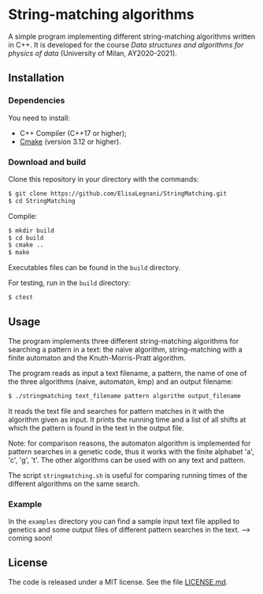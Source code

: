 # String-matching algorithms

A simple program implementing different string-matching algorithms written in C++. It is developed for the course *Data structures and algorithms for physics of data* (University of Milan, AY2020-2021).

## Installation

### Dependencies

You need to install:
- C++ Compiler (C++17 or higher);
- [Cmake](https://cmake.org/) (version 3.12 or higher).

### Download and build

Clone this repository in your directory with the commands: 
```sh
$ git clone https://github.com/ElisaLegnani/StringMatching.git
$ cd StringMatching
```

Compile:

```sh
$ mkdir build
$ cd build
$ cmake ..
$ make
```

Executables files can be found in the `build` directory.

For testing, run in the `build` directory:

```sh
$ ctest
```

## Usage

The program implements three different string-matching algorithms for searching a pattern in a text: the naive algorithm, string-matching with a finite automaton and the Knuth-Morris-Pratt algorithm.

The program reads as input a text filename, a pattern, the name of one of the three algorithms (naive, automaton, kmp) and an output filename:

```sh
$ ./stringmatching text_filename pattern algorithm output_filename
```

It reads the text file and searches for pattern matches in it with the algorithm given as input.
It prints the running time and a list of all shifts at which the pattern is found in the text in the output file.

Note: for comparison reasons, the automaton algorithm is implemented for pattern searches in a genetic code, thus it works with the finite alphabet 'a', 'c', 'g', 't'. The other algorithms can be used with on any text and pattern.

The script `stringmatching.sh` is useful for comparing running times of the different algorithms on the same search.

### Example

In the `examples` directory you can find a sample input text file applied to genetics and some output files of different pattern searches in the text.
--> coming soon!

## License

The code is released under a MIT license. See the file [LICENSE.md](https://github.com/ElisaLegnani/StringMatching/blob/master/LICENSE.md).
